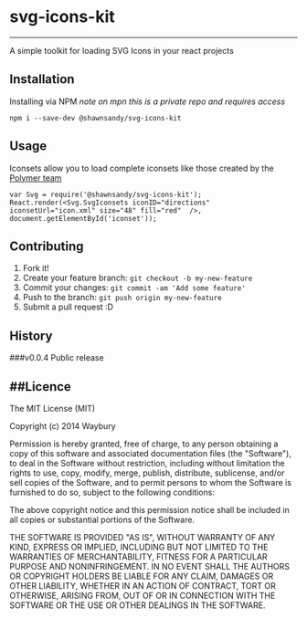 # svg-icons-kit
________________

A simple toolkit for loading SVG Icons in your react projects

## Installation

Installing via NPM
*note on mpn this is a private repo and requires access*

`npm i --save-dev @shawnsandy/svg-icons-kit`

## Usage

Iconsets allow you to load complete iconsets like those created by the [Polymer team ](https://github.com/Polymer/core-icons)

```
var Svg = require('@shawnsandy/svg-icons-kit');
React.render(<Svg.SvgIconsets iconID="directions" iconsetUrl="icon.xml" size="48" fill="red"  />, document.getElementById('iconset'));

```

## Contributing

1. Fork it!
2. Create your feature branch: `git checkout -b my-new-feature`
3. Commit your changes: `git commit -am 'Add some feature'`
4. Push to the branch: `git push origin my-new-feature`
5. Submit a pull request :D

## History

###v0.0.4 
Public release

##Licence
-------------

The MIT License (MIT)

Copyright (c) 2014 Waybury

Permission is hereby granted, free of charge, to any person obtaining a copy of this software and associated documentation files (the "Software"), to deal in the Software without restriction, including without limitation the rights to use, copy, modify, merge, publish, distribute, sublicense, and/or sell copies of the Software, and to permit persons to whom the Software is furnished to do so, subject to the following conditions:

The above copyright notice and this permission notice shall be included in all copies or substantial portions of the Software.

THE SOFTWARE IS PROVIDED "AS IS", WITHOUT WARRANTY OF ANY KIND, EXPRESS OR IMPLIED, INCLUDING BUT NOT LIMITED TO THE WARRANTIES OF MERCHANTABILITY, FITNESS FOR A PARTICULAR PURPOSE AND NONINFRINGEMENT. IN NO EVENT SHALL THE AUTHORS OR COPYRIGHT HOLDERS BE LIABLE FOR ANY CLAIM, DAMAGES OR OTHER LIABILITY, WHETHER IN AN ACTION OF CONTRACT, TORT OR OTHERWISE, ARISING FROM, OUT OF OR IN CONNECTION WITH THE SOFTWARE OR THE USE OR OTHER DEALINGS IN THE SOFTWARE.
